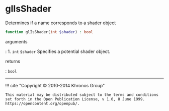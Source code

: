 # glIsShader
Determines if a name corresponds to a shader object

```php
function glIsShader(int $shader) : bool
```

arguments

:    1. `int` `$shader` Specifies a potential shader object.

returns

:    `bool` 

---
     

!!! cite "Copyright © 2010-2014 Khronos Group"

    This material may be distributed subject to the terms and conditions set forth in the Open Publication License, v 1.0, 8 June 1999. https://opencontent.org/openpub/.